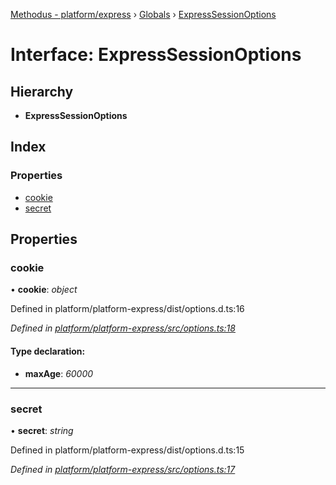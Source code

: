 [Methodus - platform/express](../README.md) › [Globals](../globals.md) › [ExpressSessionOptions](expresssessionoptions.md)

# Interface: ExpressSessionOptions

## Hierarchy

* **ExpressSessionOptions**

## Index

### Properties

* [cookie](expresssessionoptions.md#cookie)
* [secret](expresssessionoptions.md#secret)

## Properties

###  cookie

• **cookie**: *object*

Defined in platform/platform-express/dist/options.d.ts:16

*Defined in [platform/platform-express/src/options.ts:18](https://github.com/nodulusteam/methodus.dev/blob/0787b65/modules/platform/platform-express/src/options.ts#L18)*

#### Type declaration:

* **maxAge**: *60000*

___

###  secret

• **secret**: *string*

Defined in platform/platform-express/dist/options.d.ts:15

*Defined in [platform/platform-express/src/options.ts:17](https://github.com/nodulusteam/methodus.dev/blob/0787b65/modules/platform/platform-express/src/options.ts#L17)*

